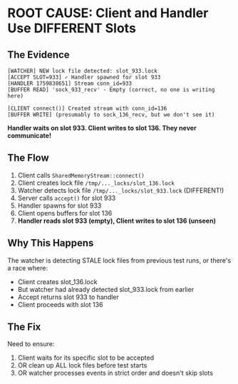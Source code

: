 # ROOT CAUSE: Client and Handler Use DIFFERENT Slots

## The Evidence

```
[WATCHER] NEW lock file detected: slot_933.lock
[ACCEPT SLOT=933] ✓ Handler spawned for slot 933
[HANDLER 1759838651] Stream conn_id=933
[BUFFER READ] 'sock_933_recv' - Empty (correct, no one is writing here)

[CLIENT connect()] Created stream with conn_id=136
[BUFFER WRITE] (presumably to sock_136_recv, but we don't see it)
```

**Handler waits on slot 933. Client writes to slot 136. They never communicate!**

## The Flow

1. Client calls `SharedMemoryStream::connect()`
2. Client creates lock file `/tmp/..._locks/slot_136.lock`
3. Watcher detects lock file `/tmp/..._locks/slot_933.lock` (DIFFERENT!)
4. Server calls `accept()` for slot 933
5. Handler spawns for slot 933
6. Client opens buffers for slot 136
7. **Handler reads slot 933 (empty), Client writes to slot 136 (unseen)**

## Why This Happens

The watcher is detecting STALE lock files from previous test runs, or there's a race where:
- Client creates slot_136.lock
- But watcher had already detected slot_933.lock from earlier
- Accept returns slot 933 to handler
- Client proceeds with slot 136

## The Fix

Need to ensure:
1. Client waits for its specific slot to be accepted
2. OR clean up ALL lock files before test starts
3. OR watcher processes events in strict order and doesn't skip slots
